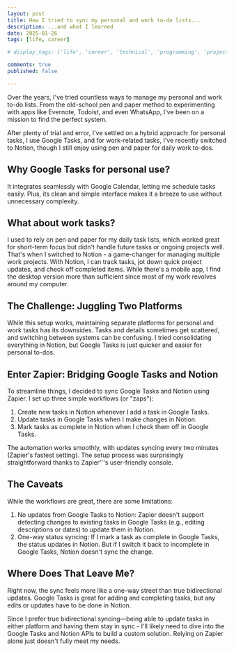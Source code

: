 ```yaml
---
layout: post
title: How I tried to sync my personal and work to-do lists...
description: ...and what I learned 
date: 2025-01-26
tags: [life, career]

# display_tags: ['life', 'career', 'technical', 'programming', 'project', 'AWS', 'growth']

comments: true
published: false

---
```

Over the years, I've tried countless ways to manage my personal and work to-do lists. From the old-school pen and paper method to experimenting with apps like Evernote, Todoist, and even WhatsApp, I've been on a mission to find the perfect system.

After plenty of trial and error, I've settled on a hybrid approach: for personal tasks, I use Google Tasks, and for work-related tasks, I've recently switched to Notion, though I still enjoy using pen and paper for daily work to-dos.

## Why Google Tasks for personal use?
It integrates seamlessly with Google Calendar, letting me schedule tasks easily. Plus, its clean and simple interface makes it a breeze to use without unnecessary complexity.

## What about work tasks?
I used to rely on pen and paper for my daily task lists, which worked great for short-term focus but didn't handle future tasks or ongoing projects well. That's when I switched to Notion - a game-changer for managing multiple work projects. With Notion, I can track tasks, jot down quick project updates, and check off completed items. While there's a mobile app, I find the desktop version more than sufficient since most of my work revolves around my computer.

## The Challenge: Juggling Two Platforms
While this setup works, maintaining separate platforms for personal and work tasks has its downsides. Tasks and details sometimes get scattered, and switching between systems can be confusing. I tried consolidating everything in Notion, but Google Tasks is just quicker and easier for personal to-dos.

## Enter Zapier: Bridging Google Tasks and Notion
To streamline things, I decided to sync Google Tasks and Notion using Zapier. I set up three simple workflows (or "zaps"):

1. Create new tasks in Notion whenever I add a task in Google Tasks.
1. Update tasks in Google Tasks when I make changes in Notion.
1. Mark tasks as complete in Notion when I check them off in Google Tasks.

The automation works smoothly, with updates syncing every two minutes (Zapier's fastest setting). The setup process was surprisingly straightforward thanks to Zapier'''s user-friendly console.

## The Caveats
While the workflows are great, there are some limitations:

1. No updates from Google Tasks to Notion: Zapier doesn't support detecting changes to existing tasks in Google Tasks (e.g., editing descriptions or dates) to update them in Notion.
1. One-way status syncing: If I mark a task as complete in Google Tasks, the status updates in Notion. But if I switch it back to incomplete in Google Tasks, Notion doesn't sync the change.

## Where Does That Leave Me?
Right now, the sync feels more like a one-way street than true bidirectional updates. Google Tasks is great for adding and completing tasks, but any edits or updates have to be done in Notion.

Since I prefer true bidirectional syncing—being able to update tasks in either platform and having them stay in sync - I'll likely need to dive into the Google Tasks and Notion APIs to build a custom solution. Relying on Zapier alone just doesn't fully meet my needs.
